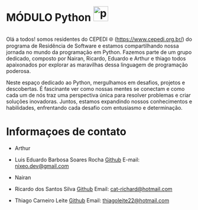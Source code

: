# MÓDULO Python <img src="https://cdn.jsdelivr.net/gh/devicons/devicon/icons/python/python-original.svg" height="40" alt="python logo"  />
  <img width="12" />

Olá a todos! somos residentes do CEPEDI 🌐 (https://www.cepedi.org.br/) do programa de Residência de Software e estamos compartilhando nossa jornada no mundo da programação em Python. Fazemos parte de um grupo dedicado, composto por Nairan, Ricardo, Eduardo e Arthur e thiago todos apaixonados por explorar as maravilhas dessa linguagem de programação poderosa.<p>


Neste espaço dedicado ao Python, mergulhamos em desafios, projetos e descobertas. É fascinante ver como nossas mentes se conectam e como cada um de nós traz uma perspectiva única para resolver problemas e criar soluções inovadoras. Juntos, estamos expandindo nossos conhecimentos e habilidades, enfrentando cada desafio com entusiasmo e determinação.
<p>

# Informaçoes de contato

* Arthur

* Luis Eduardo Barbosa Soares Rocha [Github](https://github.com/eduardsroch) E-mail: nixeo.dev@gmail.com

* Nairan

* Ricardo dos Santos Silva [Github]([https://](https://github.com/RicardTIc)) Email: cat-richard@hotmail.com 

* Thiago Carneiro Leite  [Github](https://github.com/Leitetc) Email: thiagoleite22@hotmail.com 

